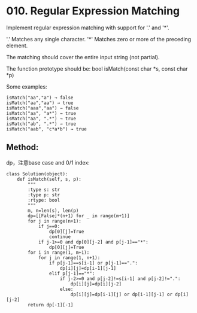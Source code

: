 # 010. Regular Expression Matching

Implement regular expression matching with support for '.' and '*'.

'.' Matches any single character.
'*' Matches zero or more of the preceding element.

The matching should cover the entire input string (not partial).

The function prototype should be:
bool isMatch(const char *s, const char *p)

Some examples:

    isMatch("aa","a") → false
    isMatch("aa","aa") → true
    isMatch("aaa","aa") → false
    isMatch("aa", "a*") → true
    isMatch("aa", ".*") → true
    isMatch("ab", ".*") → true
    isMatch("aab", "c*a*b") → true

## Method:

dp，注意base case and 0/1 index:

    class Solution(object):
        def isMatch(self, s, p):
            """
            :type s: str
            :type p: str
            :rtype: bool
            """
            m, n=len(s), len(p)
            dp=[[False]*(n+1) for _ in range(m+1)]
            for j in range(n+1):
                if j==0:
                    dp[0][j]=True
                    continue
                if j-1>=0 and dp[0][j-2] and p[j-1]=="*":
                    dp[0][j]=True
            for i in range(1, m+1):
                for j in range(1, n+1):
                    if p[j-1]==s[i-1] or p[j-1]==".":
                        dp[i][j]=dp[i-1][j-1]
                    elif p[j-1]=="*":
                        if j-2>=0 and p[j-2]!=s[i-1] and p[j-2]!=".":
                            dp[i][j]=dp[i][j-2]
                        else:
                            dp[i][j]=dp[i-1][j] or dp[i-1][j-1] or dp[i][j-2]
            return dp[-1][-1]